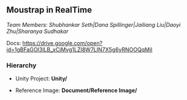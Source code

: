 ## Moustrap in RealTime
*Team Members: Shubhankar Seth|Dana Spillinger|Jailiang Liu|Daoyi Zhu|Sharanya Sudhakar*

Docs:
https://drive.google.com/open?id=1gBFaGOI3lLB_xCjMvg1LZI8W7LIN7X5g6yRNOOQqMiI

### Hierarchy
- Unity Project: **Unity/**

- Reference Image: **Document/Reference Image/**
